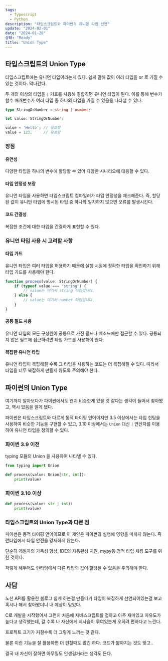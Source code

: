 ```yaml
---
tags:
  - Typescript
  - Python
description: "타입스크립트와 파이썬의 유니온 타입 선언"
update: "2024-02-01"
date: "2024-01-28"
상태: "Ready"
title: "Union Type"
---
```

## 타입스크립트의 Union Type

타입스크립트에는 유니언 타입이라는게 있다. 쉽게 말해 값이 여러 타입을 or 로 가질 수 있는 것이다. 막나간다. 

두 개의 이상의 타입을 `|` 기호를 사용해 결합하면 유니언 타입이 된다. 이를 통해 변수가 함수 매개변수가 여러 타입 중 하나의 타입을 가질 수 있음을 나타낼 수 있다. 

```typescript
type StringOrNumber = string | number;

let value: StringOrNumber;

value = 'Hello'; // 유효함
value = 123;     // 유효함
```

### 장점

#### 유연성

다양한 타입을 하나의 변수에 할당할 수 있어 다양한 시나리오에 대응할 수 있다. 

#### 타입 안정성 보장

유니언 타입을 사용하면 타입스크립트 컴파일러가 타입 안정성을 체크해준다. 즉, 할당된 값이 유니언 타입에 명시된 타입 중 하나와 일치하지 않으면 오류를 발생시킨다. 

#### 코드 간결성

복잡한 조건에 대한 타입을 간결하게 표현할 수 있다. 

### 유니언 타입 사용 시 고려할 사항

#### 타입 가드

유니언 타입은 여러 타입을 허용하기 때문에 실행 시점에 정확한 타입을 확인하기 위해 타입 가드를 사용해야 한다. 

```typescript
function process(value: StringOrNumber) {
    if (typeof value === 'string') {
        // value는 여기서 string 타입입니다.
    } else {
        // value는 여기서 number 타입입니다.
    }
}
```

#### 공통 필드 사용

유니언 타입의 모든 구성원이 공통으로 가진 필드나 메소드에만 접근할 수 있다. 공통되지 않은 필드에 접근하려면 타입 가드를 사용해야 한다. 

#### 복잡한 유니언 타입

유니언 타입이 복잡해질 수록 그 타입을 사용하는 코드는 더 복잡해질 수 있다. 따라서 타입을 너무 복잡하게 만들지 않도록 주의해야 한다. 

## 파이썬의 Union Type

여기까지 알아보다가 파이썬에서도 왠지 비슷한게 있을 것 같다는 생각이 들어서 찾아봤고, 역시 있음을 알게 됐다. 

파이썬은 타입스크립트와 다르게 동적 타이핑 언어이지만 3.5 이상에서는 타입 힌팅을 사용하여 비슷한 기능을 구현할 수 있고, 3.10 이상에서는 `Union` 대신 `|` 연산자를 이용하여 유니언 타입을 정의할 수 있다. 

### 파이썬 3.9 이전

typing 모듈의 Union 을 사용하여 나타낼 수 있다. 

```python
from typing import Union

def process(value: Union[str, int]):
    print(value)
```

### 파이썬 3.10 이상

```python
def process(value: str | int):
    print(value)
```

### 타입스크립트의 Union Type과 다른 점

파이썬은 동적 타이핑 언어이므로 이 제약은 파이썬의 실행에 영향을 미치지 않는다. 즉 런타임에서 타입 안전을 강제하지 않는다. 

단순히 개발자의 가독성 향상, IDE의 자동완성 지원, mypy등 정적 타입 체킹 도구를 위한 것이다. 

저렇게 해두어도 런타임에서 다른 타입의 값이 할당될 수 있음을 주의해야 한다. 

## 사담

노션 API를 활용한 블로그 쉽게 하는걸 만들다가 타입이 복잡하게 선언되어있는걸 보고 혹시나 해서 찾아봤더니 내 예상이 맞았다. 

C로 개발을 시작했어서 그런지 처음에 자바스크립트를 접하고 아주 재미있고 자유도가 높다고 생각했는데, 갈 수록 나 자신에게 쇠사슬이 묶여있는게 오히려 편하다고 느낀다. 

프로젝트 크기가 커질수록 더 그렇게 느끼는 것 같다. 

물론 이런 기능을 잘 활용하면 더 편할때도 많긴 하다. 코드가 짧아지는 것도 맞고..

결국 내 자신이 잘하면 아무일도 안생길거라는 생각도 든다. 



